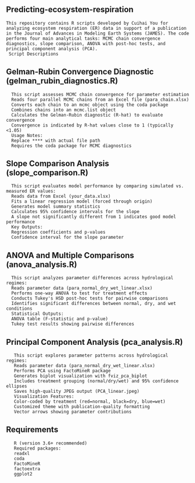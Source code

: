 ## Predicting-ecosystem-respiration
    This repository contains R scripts developed by Cuihai You for analyzing ecosystem respiration (ER) data in support of a publication in the Journal of Advances in Modeling Earth Systems (JAMES). The code performs four main analytical tasks: MCMC chain convergence diagnostics, slope comparison, ANOVA with post-hoc tests, and principal component analysis (PCA).
     Script Descriptions
   ## Gelman-Rubin Convergence Diagnostic (gelman_rubin_diagnostics.R)
      This script assesses MCMC chain convergence for parameter estimation
      Reads four parallel MCMC chains from an Excel file (para_chain.xlsx)
      Converts each chain to an mcmc object using the coda package
      Combines chains into an mcmc.list object
      Calculates the Gelman-Rubin diagnostic (R-hat) to evaluate convergence
      Convergence is indicated by R-hat values close to 1 (typically <1.05)
      Usage Notes: 
      Replace **** with actual file path
      Requires the coda package for MCMC diagnostics

   ## Slope Comparison Analysis (slope_comparison.R)
      This script evaluates model performance by comparing simulated vs. measured ER values:
      Reads data from Excel (your_data.xlsx)
      Fits a linear regression model (forced through origin)
      Generates model summary statistics
      Calculates 95% confidence intervals for the slope
      A slope not significantly different from 1 indicates good model performance
      Key Outputs:
      Regression coefficients and p-values
      Confidence interval for the slope parameter

   ## ANOVA and Multiple Comparisons (anova_analysis.R)
      This script analyzes parameter differences across hydrological regimes:
      Reads parameter data (para_normal_dry_wet_linear.xlsx)
      Performs one-way ANOVA to test for treatment effects
      Conducts Tukey's HSD post-hoc tests for pairwise comparisons
      Identifies significant differences between normal, dry, and wet conditions
      Statistical Outputs:
      ANOVA table (F-statistic and p-value)
      Tukey test results showing pairwise differences

  ## Principal Component Analysis (pca_analysis.R)
       This script explores parameter patterns across hydrological regimes:
       Reads parameter data (para_normal_dry_wet_linear.xlsx)
       Performs PCA using FactoMineR package
       Generates biplot visualization with fviz_pca_biplot
       Includes treatment grouping (normal/dry/wet) and 95% confidence ellipses
       Saves high-quality JPEG output (PCA_linear.jpeg)
       Visualization Features:
       Color-coded by treatment (red=normal, black=dry, blue=wet)
       Customized theme with publication-quality formatting
       Vector arrows showing parameter contributions
   ## Requirements
       R (version 3.6+ recommended)
       Required packages:
       readxl
       coda
       FactoMineR
       factoextra
       ggplot2


